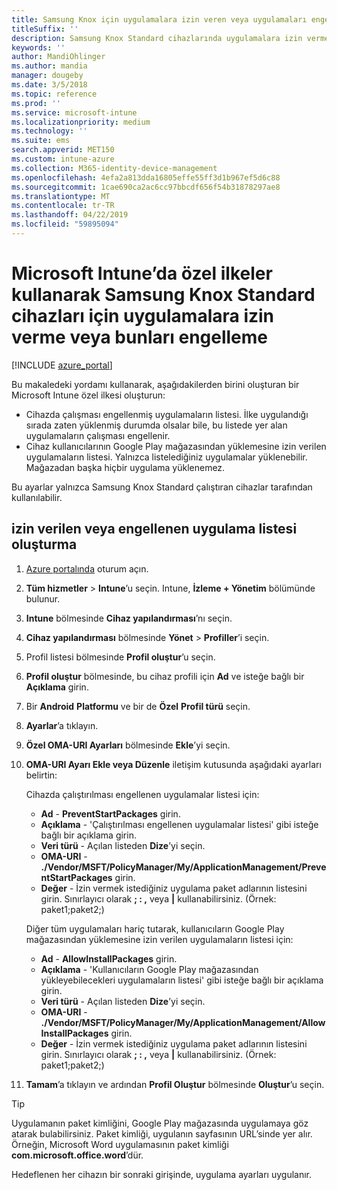 ```yaml
---
title: Samsung Knox için uygulamalara izin veren veya uygulamaları engelleyen Microsoft Intune ilkesi
titleSuffix: ''
description: Samsung Knox Standard cihazlarında uygulamalara izin vermek veya uygulama engellemek için bir özel profil oluşturun.
keywords: ''
author: MandiOhlinger
ms.author: mandia
manager: dougeby
ms.date: 3/5/2018
ms.topic: reference
ms.prod: ''
ms.service: microsoft-intune
ms.localizationpriority: medium
ms.technology: ''
ms.suite: ems
search.appverid: MET150
ms.custom: intune-azure
ms.collection: M365-identity-device-management
ms.openlocfilehash: 4efa2a813dda16805effe55ff3d1b967ef5d6c88
ms.sourcegitcommit: 1cae690ca2ac6cc97bbcdf656f54b31878297ae8
ms.translationtype: MT
ms.contentlocale: tr-TR
ms.lasthandoff: 04/22/2019
ms.locfileid: "59895094"
---
```

# <a name="use-custom-policies-in-microsoft-intune-to-allow-and-block-apps-for-samsung-knox-standard-devices"></a>Microsoft Intune’da özel ilkeler kullanarak Samsung Knox Standard cihazları için uygulamalara izin verme veya bunları engelleme 

[!INCLUDE [azure_portal](./includes/azure_portal.md)]

Bu makaledeki yordamı kullanarak, aşağıdakilerden birini oluşturan bir Microsoft Intune özel ilkesi oluşturun:

- Cihazda çalışması engellenmiş uygulamaların listesi. İlke uygulandığı sırada zaten yüklenmiş durumda olsalar bile, bu listede yer alan uygulamaların çalışması engellenir.
- Cihaz kullanıcılarının Google Play mağazasından yüklemesine izin verilen uygulamaların listesi. Yalnızca listelediğiniz uygulamalar yüklenebilir. Mağazadan başka hiçbir uygulama yüklenemez.

Bu ayarlar yalnızca Samsung Knox Standard çalıştıran cihazlar tarafından kullanılabilir.

## <a name="create-an-allowed-or-blocked-app-list"></a>izin verilen veya engellenen uygulama listesi oluşturma

1. [Azure portalında](https://portal.azure.com) oturum açın.
2. **Tüm hizmetler** > **Intune**’u seçin. Intune, **İzleme + Yönetim** bölümünde bulunur.
3. **Intune** bölmesinde **Cihaz yapılandırması**’nı seçin.
2. **Cihaz yapılandırması** bölmesinde **Yönet** > **Profiller**’i seçin.
2. Profil listesi bölmesinde **Profil oluştur**’u seçin.
3. **Profil oluştur** bölmesinde, bu cihaz profili için **Ad** ve isteğe bağlı bir **Açıklama** girin.
2. Bir **Android** **Platformu** ve bir de **Özel** **Profil türü** seçin.
3. **Ayarlar**’a tıklayın.
3. **Özel OMA-URI Ayarları** bölmesinde **Ekle**’yi seçin.
4. **OMA-URI Ayarı Ekle veya Düzenle** iletişim kutusunda aşağıdaki ayarları belirtin:

   Cihazda çalıştırılması engellenen uygulamalar listesi için:

   - **Ad** - **PreventStartPackages** girin.
   - **Açıklama** - 'Çalıştırılması engellenen uygulamalar listesi' gibi isteğe bağlı bir açıklama girin.
   -    **Veri türü** - Açılan listeden **Dize**’yi seçin.
   -    **OMA-URI** - **./Vendor/MSFT/PolicyManager/My/ApplicationManagement/PreventStartPackages** girin.
   -    **Değer** - İzin vermek istediğiniz uygulama paket adlarının listesini girin. Sınırlayıcı olarak **; : ,** veya **|** kullanabilirsiniz. (Örnek: paket1;paket2;)

   Diğer tüm uygulamaları hariç tutarak, kullanıcıların Google Play mağazasından yüklemesine izin verilen uygulamaların listesi için:
   - **Ad** - **AllowInstallPackages** girin.
   - **Açıklama** - 'Kullanıcıların Google Play mağazasından yükleyebilecekleri uygulamaların listesi' gibi isteğe bağlı bir açıklama girin.
   - **Veri türü** - Açılan listeden **Dize**’yi seçin.
   - **OMA-URI** - **./Vendor/MSFT/PolicyManager/My/ApplicationManagement/AllowInstallPackages** girin.
   - **Değer** - İzin vermek istediğiniz uygulama paket adlarının listesini girin. Sınırlayıcı olarak **; : ,** veya **|** kullanabilirsiniz. (Örnek: paket1;paket2;)

4. **Tamam**’a tıklayın ve ardından **Profil Oluştur** bölmesinde **Oluştur**’u seçin.

>[!TIP]
> Uygulamanın paket kimliğini, Google Play mağazasında uygulamaya göz atarak bulabilirsiniz. Paket kimliği, uygulanın sayfasının URL’sinde yer alır. Örneğin, Microsoft Word uygulamasının paket kimliği **com.microsoft.office.word**’dür.

Hedeflenen her cihazın bir sonraki girişinde, uygulama ayarları uygulanır.


<!---## Assign the custom profile--->
